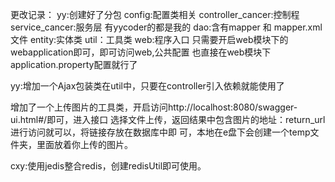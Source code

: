 更改记录：
yy:创建好了分包
    config:配置类相关
    controller_cancer:控制程   service_cancer:服务层 
    有yycoder的都是我的
    dao:含有mapper 和 mapper.xml文件
    entity:实体类   util：工具类  web:程序入口
    只需要开启web模块下的webapplication即可，即可访问web,公共配置
    也直接在web模块下application.property配置就行了
    
yy:增加一个Ajax包装类在util中，只要在controller引入依赖就能使用了


   增加了一个上传图片的工具类，开启访问http://localhost:8080/swagger-ui.html#/即可，进入接口
    选择文件上传，返回结果中包含图片的地址：return_url进行访问就可以，将链接存放在数据库中即
    可，本地在e盘下会创建一个temp文件夹，里面放着你上传的图片。
    
cxy:使用jedis整合redis，创建redisUtil即可使用。